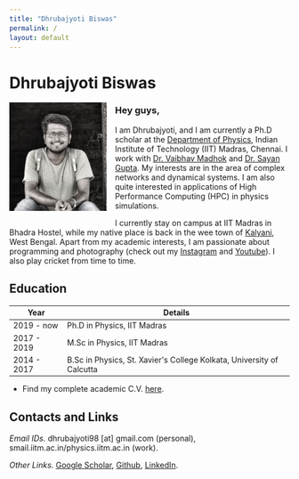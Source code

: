 ```yaml
---
title: "Dhrubajyoti Biswas"
permalink: /
layout: default
---
```


# Dhrubajyoti Biswas

<img style="float: left; padding-right: 15px; padding-bottom: 15px;" src="dp.jpeg" alt="dp" width="175"/>

### Hey guys,

 I am Dhrubajyoti, and I am currently a Ph.D scholar at the [Department of Physics](https://physics.iitm.ac.in), Indian Institute of Technology (IIT) Madras, Chennai. I work with [Dr. Vaibhav Madhok](https://sites.google.com/view/madhok) and [Dr. Sayan Gupta](https://home.iitm.ac.in/sayan/). My interests are in the area of complex networks and dynamical systems. I am also quite interested in applications of High Performance Computing (HPC) in physics simulations.

 I currently stay on campus at IIT Madras in Bhadra Hostel, while my native place is back in the wee town of [Kalyani](https://en.wikipedia.org/wiki/Kalyani,_West_Bengal), West Bengal. Apart from my academic interests, I am passionate about programming and photography (check out my [Instagram] and [Youtube]). I also play cricket from time to time.

 
## Education

| Year | Details |
| --- | --- |
| 2019 - now | Ph.D in Physics, IIT Madras |
| 2017 - 2019 | M.Sc in Physics, IIT Madras |
| 2014 - 2017 | B.Sc in Physics, St. Xavier's College Kolkata, University of Calcutta |

- Find my complete academic C.V. [here](https://drive.google.com/file/d/1pDmqyZtTw7QiOCLzVDtpZioT9_SFtdWR/view?usp=sharing).

## Contacts and Links

*Email IDs.* dhrubajyoti98 [at] gmail.com (personal), smail.iitm.ac.in/physics.iitm.ac.in (work).

*Other Links.* [Google Scholar], [Github], [LinkedIn].

[Google Scholar]: https://scholar.google.com/citations?hl=en&view_op=list_works&alert_preview_top_rm=2&authuser=2&gmla=AJsN-F6rWGoE7sGF-2nr8CLDhXm_38Ftp_fxX0X6ieV4zVOmsXvQaDZkf6P2HSbFReOJ4TNweS9QakTMbQz0h0yQ-0dhqCcDUmkL28jKTIbk-G91L3hjPyE&user=2OR7h7kAAAAJ

[Github]: https://github.com/dhrubajyoti98
[LinkedIn]: https://www.linkedin.com/in/dhrubajyoti-biswas/
[Instagram]: https://www.instagram.com/pushhu/
[Youtube]: https://www.youtube.com/c/DhrubajyotiBiswas2k14